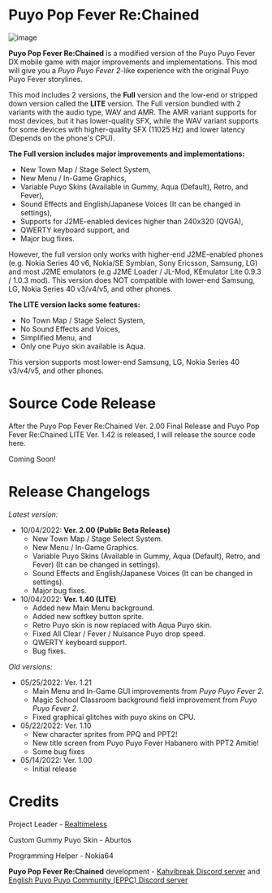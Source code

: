 # Puyo Pop Fever Re:Chained
![image](https://user-images.githubusercontent.com/117650736/200515284-f211b9f1-b663-485d-8ee9-482bc131e9a5.png)

**Puyo Pop Fever Re:Chained** is a modified version of the Puyo Puyo Fever DX mobile game with major improvements and implementations. This mod will give you a *Puyo Puyo Fever 2*-like experience with the original Puyo Puyo Fever storylines.

This mod includes 2 versions, the **Full** version and the low-end or stripped down version called the **LITE** version. The Full version bundled with 2 variants with the audio type, WAV and AMR. The AMR variant supports for most devices, but it has lower-quality SFX, while the WAV variant supports for some devices with higher-quality SFX (11025 Hz) and lower latency (Depends on the phone's CPU).

**The Full version includes major improvements and implementations:**
* New Town Map / Stage Select System,
* New Menu / In-Game Graphics,
* Variable Puyo Skins (Available in Gummy, Aqua (Default), Retro, and Fever),
* Sound Effects and English/Japanese Voices (It can be changed in settings),
* Supports for J2ME-enabled devices higher than 240x320 (QVGA),
* QWERTY keyboard support, and
* Major bug fixes.

However, the full version only works with higher-end J2ME-enabled phones (e.g. Nokia Series 40 v6, Nokia/SE Symbian, Sony Ericsson, Samsung, LG) and most J2ME emulators (e.g J2ME Loader / JL-Mod, KEmulator Lite 0.9.3 / 1.0.3 mod). This version does NOT compatible with lower-end Samsung, LG, Nokia Series 40 v3/v4/v5, and other phones. 

**The LITE version lacks some features:**
* No Town Map / Stage Select System,
* No Sound Effects and Voices,
* Simplified Menu, and
* Only one Puyo skin available is Aqua.

This version supports most lower-end Samsung, LG, Nokia Series 40 v3/v4/v5, and other phones. 

# Source Code Release
After the Puyo Pop Fever Re:Chained Ver. 2.00 Final Release and Puyo Pop Fever Re:Chained LITE Ver. 1.42 is released, I will release the source code here.

Coming Soon!

# Release Changelogs
*Latest version:*

* 10/04/2022: **Ver. 2.00 (Public Beta Release)**
    * New Town Map / Stage Select System.
    * New Menu / In-Game Graphics.
    * Variable Puyo Skins (Available in Gummy, Aqua (Default), Retro, and Fever) (It can be changed in settings).
    * Sound Effects and English/Japanese Voices (It can be changed in settings).
    * Major bug fixes.
* 10/04/2022: **Ver. 1.40 (LITE)**
    * Added new Main Menu background.
    * Added new softkey button sprite.
    * Retro Puyo skin is now replaced with Aqua Puyo skin.
    * Fixed All Clear / Fever / Nuisance Puyo drop speed.
    * QWERTY keyboard support.
    * Bug fixes.

*Old versions:*

* 05/25/2022: Ver. 1.21
    * Main Menu and In-Game GUI improvements from *Puyo Puyo Fever 2*.
    * Magic School Classroom background field improvement from *Puyo Puyo Fever 2*.
    * Fixed graphical glitches with puyo skins on CPU.
* 05/22/2022: Ver. 1.10
    * New character sprites from PPQ and PPT2!
    * New title screen from Puyo Puyo Fever Habanero with PPT2 Amitie!
    * Some bug fixes
* 05/14/2022: Ver. 1.00
    * Initial release

# Credits
Project Leader - [Realtimeless](https://github.com/Realtimeless785)

Custom Gummy Puyo Skin - Aburtos

Programming Helper - Nokia64

**Puyo Pop Fever Re:Chained** development - [Kahvibreak Discord server](https://discord.gg/8TgbHAG) and [English Puyo Puyo Community (EPPC) Discord server](https://discord.gg/Br4KqbR)
